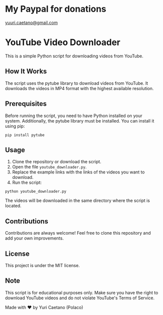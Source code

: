 # My Paypal for donations

yuuri.caetano@gmail.com

# YouTube Video Downloader

This is a simple Python script for downloading videos from YouTube.

## How It Works

The script uses the pytube library to download videos from YouTube. It downloads the videos in MP4 format with the highest available resolution.

## Prerequisites

Before running the script, you need to have Python installed on your system. Additionally, the pytube library must be installed. You can install it using pip:

```
pip install pytube
```

## Usage

1. Clone the repository or download the script.
2. Open the file `youtube_downloader.py`.
3. Replace the example links with the links of the videos you want to download.
4. Run the script:

```
python youtube_downloader.py
```

The videos will be downloaded in the same directory where the script is located.

## Contributions

Contributions are always welcome! Feel free to clone this repository and add your own improvements.

## License

This project is under the MIT license.

## Note

This script is for educational purposes only. Make sure you have the right to download YouTube videos and do not violate YouTube's Terms of Service.

Made with ❤️ by Yuri Caetano (Polaco)
